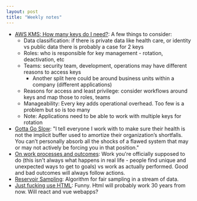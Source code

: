 ```yaml
---
layout: post
title: "Weekly notes"
---
```


* [AWS KMS: How many keys do I need?](https://aws.amazon.com/blogs/security/aws-kms-how-many-keys-do-i-need/): A few
  things to consider:
    * Data classification: if there is private data like health care, or identity vs public data there is probably a
      case for 2 keys
    * Roles: who is responsible for key management - rotation, deactivation, etc
    * Teams: security team, development, operations may have different reasons to access keys
        * Another split here could be around business units within a company (different applications)
    * Reasons for access and least privilege: consider workflows around keys and map those to roles, teams
    * Manageability: Every key adds operational overhead. Too few is a problem but so is too many
    * Note: Applications need to be able to work with multiple keys for rotation
* [Gotta Go Slow](https://www.honeycomb.io/blog/gotta-go-slow-avoiding-burnout): "I tell everyone I work with to make
  sure their health is not the implicit buffer used to amortize their organization’s shortfalls. You can’t personally
  absorb all the shocks of a flawed system that may or may not actively be forcing you in that position."
* [On work processes and outcomes](https://surfingcomplexity.blog/2025/05/10/on-work-processes-and-outcomes/): Work
  you're officially supposed to do (this isn't always what happens in real life - people find unique and unexpected ways
  to get to goals) vs work as actually performed. Good and bad outcomes will always follow actions.
* [Reservoir Sampling](https://samwho.dev/reservoir-sampling/): Algorithm for fair sampling in a stream of data.
* [Just fucking use HTML](https://justfuckingusehtml.com/): Funny. Html will probably work 30 years from now. Will react
  and vue webapps?

